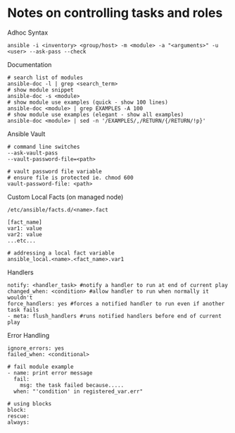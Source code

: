 # Notes on controlling tasks and roles

Adhoc Syntax
```shell
ansible -i <inventory> <group/host> -m <module> -a "<arguments>" -u <user> --ask-pass --check
```
Documentation
```shell
# search list of modules
ansible-doc -l | grep <search_term>
# show module snippet
ansible-doc -s <module>
# show module use examples (quick - show 100 lines)
ansible-doc <module> | grep EXAMPLES -A 100
# show module use examples (elegant - show all examples)
ansible-doc <module> | sed -n '/EXAMPLES/,/RETURN/{/RETURN/!p}'
```
Ansible Vault
```shell
# command line switches
--ask-vault-pass 
--vault-password-file=<path>

# vault password file variable
# ensure file is protected ie. chmod 600
vault-password-file: <path>
```
Custom Local Facts (on managed node)
```shell
/etc/ansible/facts.d/<name>.fact

[fact_name]
var1: value
var2: value
...etc...
```
```shell
# addressing a local fact variable
ansible_local.<name>.<fact_name>.var1
```
Handlers
```shell
notify: <handler_task> #notify a handler to run at end of current play
changed_when: <condition> #allow handler to run when normally it wouldn't
force_handlers: yes #forces a notified handler to run even if another task fails
- meta: flush_handlers #runs notified handlers before end of current play
```
Error Handling
```shell
ignore_errors: yes
failed_when: <conditional>
```
```shell
# fail module example
- name: print error message
  fail:
    msg: the task failed because.....
  when: "'condition' in registered_var.err"
```
```shell
# using blocks
block:
rescue:
always:
```
